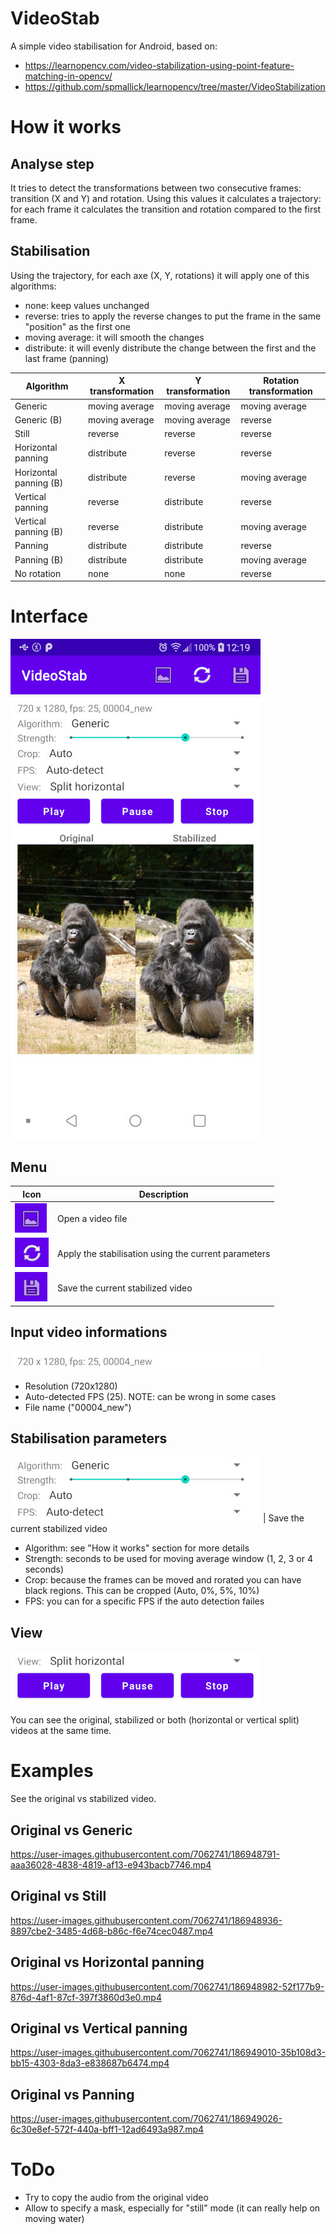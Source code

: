 # VideoStab

A simple video stabilisation for Android, based on:
* https://learnopencv.com/video-stabilization-using-point-feature-matching-in-opencv/
* https://github.com/spmallick/learnopencv/tree/master/VideoStabilization

# How it works

## Analyse step

It tries to detect the transformations between two consecutive frames: transition (X and Y) and rotation.
Using this values it calculates a trajectory: for each frame it calculates the transition and rotation compared to the first frame.

## Stabilisation

Using the trajectory, for each axe (X, Y, rotations) it will apply one of this algorithms:
* none: keep values unchanged
* reverse: tries to apply the reverse changes to put the frame in the same "position" as the first one
* moving average: it will smooth the changes
* distribute: it will evenly distribute the change between the first and the last frame (panning)

Algorithm | X transformation | Y transformation | Rotation transformation
-- | -- | -- | --
Generic | moving average | moving average | moving average
Generic (B) | moving average | moving average | reverse
Still | reverse | reverse | reverse
Horizontal panning | distribute | reverse | reverse
Horizontal panning (B) | distribute | reverse | moving average
Vertical panning | reverse | distribute | reverse
Vertical panning (B) | reverse | distribute | moving average
Panning | distribute | distribute | reverse
Panning (B) | distribute | distribute | moving average
No rotation | none | none | reverse

# Interface
![](screenshot/screenshot_small.jpg)

## Menu

Icon | Description
--- | ---
![](screenshot/menu_open.jpg) | Open a video file
![](screenshot/menu_apply.jpg) | Apply the stabilisation using the current parameters
![](screenshot/menu_save.jpg) | Save the current stabilized video

## Input video informations

![](screenshot/input_video_info.jpg)
* Resolution (720x1280)
* Auto-detected FPS (25). NOTE: can be wrong in some cases
* File name ("00004_new")

## Stabilisation parameters

![](screenshot/parameters.jpg) | Save the current stabilized video

* Algorithm: see "How it works" section for more details
* Strength: seconds to be used for moving average window (1, 2, 3 or 4 seconds)
* Crop: because the frames can be moved and rorated you can have black regions. This can be cropped (Auto, 0%, 5%, 10%)
* FPS: you can for a specific FPS if the auto detection failes

## View

![](screenshot/view.jpg)

You can see the original, stabilized or both (horizontal or vertical split) videos at the same time.

# Examples

See the original vs stabilized video.

## Original vs Generic
https://user-images.githubusercontent.com/7062741/186948791-aaa36028-4838-4819-af13-e943bacb7746.mp4

## Original vs Still
https://user-images.githubusercontent.com/7062741/186948936-8897cbe2-3485-4d68-b86c-f6e74cec0487.mp4

## Original vs Horizontal panning
https://user-images.githubusercontent.com/7062741/186948982-52f177b9-876d-4af1-87cf-397f3860d3e0.mp4

## Original vs Vertical panning
https://user-images.githubusercontent.com/7062741/186949010-35b108d3-bb15-4303-8da3-e838687b6474.mp4

## Original vs Panning
https://user-images.githubusercontent.com/7062741/186949026-6c30e8ef-572f-440a-bff1-12ad6493a987.mp4

# ToDo

* Try to copy the audio from the original video
* Allow to specify a mask, especially for "still" mode (it can really help on moving water)
